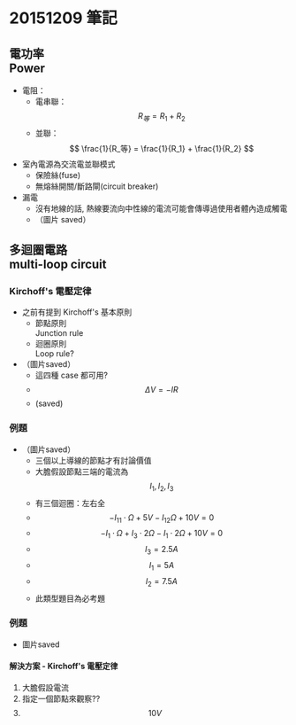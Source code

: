 # 20151209 筆記
## 電功率<br>Power
* 電阻：
    * 電串聯：$$ R_等 = R_1 + R_2 $$
    * 並聯：$$ \frac{1}{R_等} = \frac{1}{R_1} + \frac{1}{R_2} $$
* 室內電源為交流電並聯模式
    * 保險絲(fuse)
    * 無熔絲開關/斷路閘(circuit breaker)
* 漏電
    * 沒有地線的話, 熱線要流向中性線的電流可能會傳導過使用者體內造成觸電
    * （圖片 saved）

## 多迴圈電路<br />multi-loop circuit
### Kirchoff's 電壓定律
* 之前有提到 Kirchoff's 基本原則
    * 節點原則<br >Junction rule
    * 迴圈原則<br />Loop rule?
* （圖片saved）
    * 這四種 case 都可用?
    * $$ \Delta V = -IR $$
    * (saved)

### 例題
* （圖片saved）
    * 三個以上導線的節點才有討論價值
    * 大膽假設節點三端的電流為 $$I_1, I_2, I_3$$
    * 有三個迴圈：左右全
    * $$-I_11\cdot \Omega + 5V-I_12\Omega+10V = 0$$
    * $$ -I_1 \cdot \Omega + I_3 \cdot 2 \Omega - I_1 \cdot 2 \Omega + 10V = 0 $$
    * $$ I_3 = 2.5 A $$
    * $$ I_1 = 5A $$
    * $$ I_2 = 7.5A $$
    * 此類型題目為必考題

### 例題
* 圖片saved

#### 解決方案 - Kirchoff's 電壓定律
1. 大膽假設電流
2. 指定一個節點來觀察??
3. $$ 10V $$
